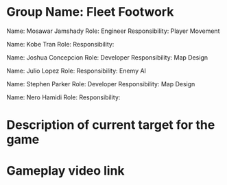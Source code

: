 # Group Name: Fleet Footwork

Name: Mosawar Jamshady
Role: Engineer
Responsibility: Player Movement

Name:  Kobe Tran
Role:
Responsibility: 

Name: Joshua Concepcion
Role: Developer
Responsibility: Map Design 

Name: Julio Lopez
Role:
Responsibility: Enemy AI

Name: Stephen Parker
Role: Developer
Responsibility: Map Design

Name: Nero Hamidi
Role:
Responsibility: 


# Description of current target for the game 

# Gameplay video link
